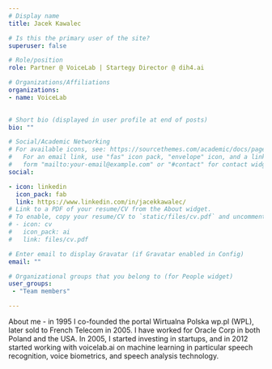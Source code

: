 ```yaml
---
# Display name
title: Jacek Kawalec

# Is this the primary user of the site?
superuser: false

# Role/position
role: Partner @ VoiceLab | Startegy Director @ dih4.ai

# Organizations/Affiliations
organizations:
- name: VoiceLab
  

# Short bio (displayed in user profile at end of posts)
bio: ""

# Social/Academic Networking
# For available icons, see: https://sourcethemes.com/academic/docs/page-builder/#icons
#   For an email link, use "fas" icon pack, "envelope" icon, and a link in the
#   form "mailto:your-email@example.com" or "#contact" for contact widget.
social:

- icon: linkedin
  icon_pack: fab
  link: https://www.linkedin.com/in/jacekkawalec/
# Link to a PDF of your resume/CV from the About widget.
# To enable, copy your resume/CV to `static/files/cv.pdf` and uncomment the lines below.
# - icon: cv
#   icon_pack: ai
#   link: files/cv.pdf

# Enter email to display Gravatar (if Gravatar enabled in Config)
email: ""

# Organizational groups that you belong to (for People widget)
user_groups:
 - "Team members"

---
```

About me - in 1995 I co-founded the portal Wirtualna Polska wp.pl (WPL), later sold to French Telecom in 2005.
I have worked for Oracle Corp in both Poland and the USA.
In 2005, I started investing in startups, and in 2012 started working with voicelab.ai on machine learning in particular speech recognition, 
voice biometrics, and speech analysis technology.


